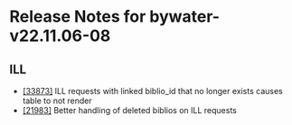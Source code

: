 
# Release Notes for bywater-v22.11.06-08

## ILL

- [[33873]](http://bugs.koha-community.org/bugzilla3/show_bug.cgi?id=33873) ILL requests with linked biblio_id that no longer exists causes table to not render
- [[21983]](http://bugs.koha-community.org/bugzilla3/show_bug.cgi?id=21983) Better handling of deleted biblios on ILL requests


